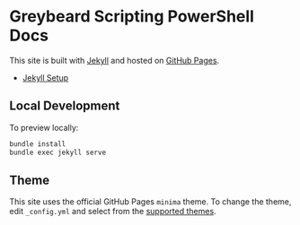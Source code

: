 # Greybeard Scripting PowerShell Docs

This site is built with [Jekyll](https://jekyllrb.com/) and hosted on [GitHub Pages](https://pages.github.com/).
- [Jekyll Setup](https://docs.github.com/en/pages/setting-up-a-github-pages-site-with-jekyll/testing-your-github-pages-site-locally-with-jekyll)

## Local Development

To preview locally:

```sh
bundle install
bundle exec jekyll serve
```

## Theme

This site uses the official GitHub Pages `minima` theme. To change the theme, edit `_config.yml` and select from the [supported themes](https://pages.github.com/themes/).
